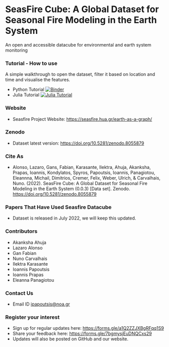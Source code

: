 # SeasFire Cube: A Global Dataset for Seasonal Fire Modeling in the Earth System
An open and accessible datacube for environmental and earth system monitoring 

### Tutorial -  How to use  
A simple walkthrough to open the dataset, filter it based on location and time and visualise the features.  
- Python Tutorial [![Binder](https://mybinder.org/badge_logo.svg)](https://mybinder.org/v2/gh/SeasFire/seasfire-datacube/main?labpath=Seasfire_datacube_tutorial.ipynb)
- Julia Tutorial [![Julia Tutorial](https://mybinder.org/badge_logo.svg)](https://mybinder.org/v2/gh/SeasFire/seasfire-datacube/main?urlpath=https%3A%2F%2Fgithub.com%2FSeasFire%2Fseasfire-datacube%2Fblob%2Fmain%2FJulia-Tutorial%2Ftutorial.ipynb)
  

### Website 
- Seasfire Project Website: https://seasfire.hua.gr/earth-as-a-graph/

### Zenodo
- Dataset latest version: https://doi.org/10.5281/zenodo.8055879

### Cite As 
- Alonso, Lazaro, Gans, Fabian, Karasante, Ilektra, Ahuja, Akanksha, Prapas, Ioannis, Kondylatos, Spyros, Papoutsis, Ioannis, Panagiotou, Eleannna, Michail, Dimitrios, Cremer, Felix, Weber, Ulrich, & Carvalhais, Nuno. (2022). SeasFire Cube: A Global Dataset for Seasonal Fire Modeling in the Earth System (0.0.3) [Data set]. Zenodo. https://doi.org/10.5281/zenodo.8055879

### Papers That Have Used Seasfire Datacube 
- Dataset is released in July 2022, we will keep this updated. 

### Contributors 
- Akanksha Ahuja 
- Lazaro Alonso 
- Gan Fabian
- Nuno Carvalhais
- Ilektra Karasante
- Ioannis Papoutsis 
- Ioannis Prapas 
- Eleanna Panagiotou

### Contact Us 
- Email ID ipapoutsis@noa.gr

### Register your interest 
- Sign up for regular updates here: https://forms.gle/a1Q2ZZJXBgRFqq1S9
- Share your feedback here: https://forms.gle/7bgmysjEuDNQCxs29
- Updates will also be posted on GitHub and our website.
